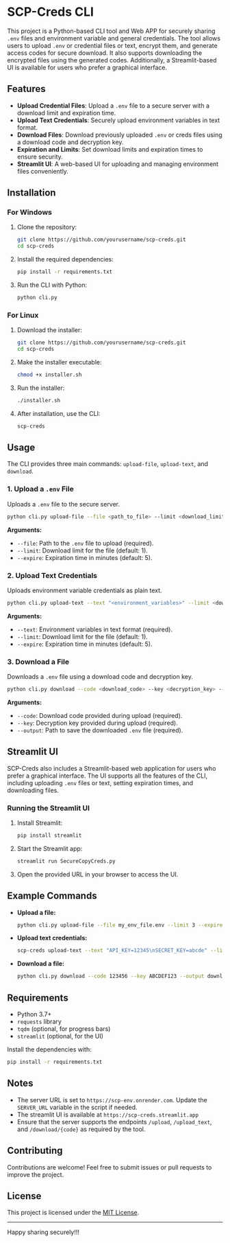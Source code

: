 # SCP-Creds CLI

This project is a Python-based CLI tool and Web APP for securely sharing `.env` files and environment variable and general credentials. The tool allows users to upload `.env` or credential files or text, encrypt them, and generate access codes for secure download. It also supports downloading the encrypted files using the generated codes. Additionally, a Streamlit-based UI is available for users who prefer a graphical interface.

## Features
- **Upload Credential Files**: Upload a `.env` file to a secure server with a download limit and expiration time.
- **Upload Text Credentials**: Securely upload environment variables in text format.
- **Download Files**: Download previously uploaded `.env` or creds files using a download code and decryption key.
- **Expiration and Limits**: Set download limits and expiration times to ensure security.
- **Streamlit UI**: A web-based UI for uploading and managing environment files conveniently.

## Installation

### For Windows
1. Clone the repository:
   ```bash
   git clone https://github.com/yourusername/scp-creds.git
   cd scp-creds
   ```
2. Install the required dependencies:
   ```bash
   pip install -r requirements.txt
   ```
3. Run the CLI with Python:
   ```bash
   python cli.py
   ```

### For Linux
1. Download the installer:
   ```bash
   git clone https://github.com/yourusername/scp-creds.git
   cd scp-creds
   ```
2. Make the installer executable:
   ```bash
   chmod +x installer.sh
   ```
3. Run the installer:
   ```bash
   ./installer.sh
   ```
4. After installation, use the CLI:
   ```bash
   scp-creds
   ```

## Usage
The CLI provides three main commands: `upload-file`, `upload-text`, and `download`.

### 1. Upload a `.env` File
Uploads a `.env` file to the secure server.
```bash
python cli.py upload-file --file <path_to_file> --limit <download_limit> --expire <expiration_time>
```
**Arguments:**
- `--file`: Path to the `.env` file to upload (required).
- `--limit`: Download limit for the file (default: 1).
- `--expire`: Expiration time in minutes (default: 5).

### 2. Upload Text Credentials
Uploads environment variable credentials as plain text.
```bash
python cli.py upload-text --text "<environment_variables>" --limit <download_limit> --expire <expiration_time>
```
**Arguments:**
- `--text`: Environment variables in text format (required).
- `--limit`: Download limit for the file (default: 1).
- `--expire`: Expiration time in minutes (default: 5).

### 3. Download a File
Downloads a `.env` file using a download code and decryption key.
```bash
python cli.py download --code <download_code> --key <decryption_key> --output <output_path>
```
**Arguments:**
- `--code`: Download code provided during upload (required).
- `--key`: Decryption key provided during upload (required).
- `--output`: Path to save the downloaded `.env` file (required).

## Streamlit UI
SCP-Creds also includes a Streamlit-based web application for users who prefer a graphical interface. The UI supports all the features of the CLI, including uploading `.env` files or text, setting expiration times, and downloading files.

### Running the Streamlit UI
1. Install Streamlit:
   ```bash
   pip install streamlit
   ```
2. Start the Streamlit app:
   ```bash
   streamlit run SecureCopyCreds.py
   ```
3. Open the provided URL in your browser to access the UI.

## Example Commands
- **Upload a file:**
  ```bash
  python cli.py upload-file --file my_env_file.env --limit 3 --expire 10
  ```
- **Upload text credentials:**
  ```bash
  scp-creds upload-text --text "API_KEY=12345\nSECRET_KEY=abcde" --limit 5 --expire 15
  ```
- **Download a file:**
  ```bash
  python cli.py download --code 123456 --key ABCDEF123 --output downloaded.env
  ```

## Requirements
- Python 3.7+
- `requests` library
- `tqdm` (optional, for progress bars)
- `streamlit` (optional, for the UI)

Install the dependencies with:
```bash
pip install -r requirements.txt
```

## Notes
- The server URL is set to `https://scp-env.onrender.com`. Update the `SERVER_URL` variable in the script if needed.
- The streamlit UI is available at `https://scp-creds.streamlit.app`
- Ensure that the server supports the endpoints `/upload`, `/upload_text`, and `/download/{code}` as required by the tool.

## Contributing
Contributions are welcome! Feel free to submit issues or pull requests to improve the project.

## License
This project is licensed under the [MIT License](LICENSE).

---

Happy sharing securely!!!

